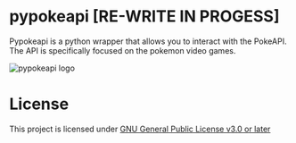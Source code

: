 # pypokeapi [RE-WRITE IN PROGESS] 

Pypokeapi is a python wrapper that allows you to interact with the PokeAPI. The API is specifically focused
on the pokemon video games. 

![pypokeapi logo](https://i.postimg.cc/T3vLzCrK/pypokeapilogo.png)


# License

This project is licensed under [GNU General Public License v3.0 or later](https://spdx.org/licenses/GPL-3.0-or-later.html)

